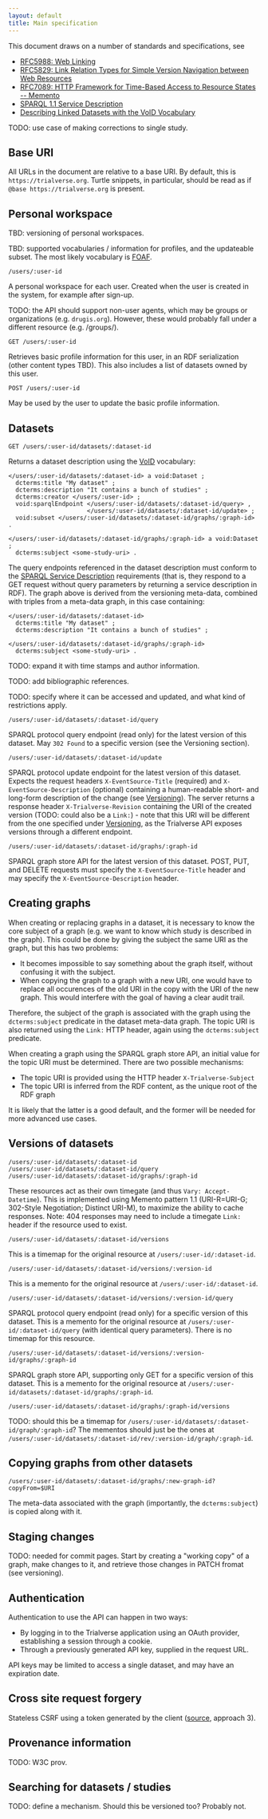 ```yaml
---
layout: default
title: Main specification
---
```


This document draws on a number of standards and specifications, see

 - [RFC5988: Web Linking](http://tools.ietf.org/html/rfc5988)
 - [RFC5829: Link Relation Types for Simple Version Navigation between Web Resources](http://tools.ietf.org/html/rfc5829)
 - [RFC7089: HTTP Framework for Time-Based Access to Resource States -- Memento](http://www.mementoweb.org/guide/rfc/)
 - [SPARQL 1.1 Service Description](http://www.w3.org/TR/sparql11-service-description/)
 - [Describing Linked Datasets with the VoID Vocabulary](http://www.w3.org/TR/void/)

TODO: use case of making corrections to single study.

Base URI
--------

All URLs in the document are relative to a base URI. By default, this is `https://trialverse.org`.
Turtle snippets, in particular, should be read as if `@base https://trialverse.org` is present.

Personal workspace
------------------

TBD: versioning of personal workspaces.

TBD: supported vocabularies / information for profiles, and the updateable subset.
The most likely vocabulary is [FOAF](http://xmlns.com/foaf/spec/).

```
/users/:user-id
```

A personal workspace for each user.
Created when the user is created in the system, for example after sign-up.

TODO: the API should support non-user agents, which may be groups or organizations (e.g. `drugis.org`).
However, these would probably fall under a different resource (e.g. /groups/).

```
GET /users/:user-id
```

Retrieves basic profile information for this user, in an RDF serialization (other content types TBD).
This also includes a list of datasets owned by this user.

```
POST /users/:user-id
```

May be used by the user to update the basic profile information.


Datasets
--------

```
GET /users/:user-id/datasets/:dataset-id
```

Returns a dataset description using the [VoID](http://www.w3.org/TR/2011/NOTE-void-20110303/) vocabulary:

```
</users/:user-id/datasets/:dataset-id> a void:Dataset ;
  dcterms:title "My dataset" ;
  dcterms:description "It contains a bunch of studies" ;
  dcterms:creator </users/:user-id> ;
  void:sparqlEndpoint </users/:user-id/datasets/:dataset-id/query> ,
                      </users/:user-id/datasets/:dataset-id/update> ;
  void:subset </users/:user-id/datasets/:dataset-id/graphs/:graph-id> .

</users/:user-id/datasets/:dataset-id/graphs/:graph-id> a void:Dataset ;
  dcterms:subject <some-study-uri> .
```

The query endpoints referenced in the dataset description must conform to the [SPARQL Service Description](http://www.w3.org/TR/sparql11-service-description/) requirements (that is, they respond to a GET request without query parameters by returning a service description in RDF).
The graph above is derived from the versioning meta-data, combined with triples from a meta-data graph, in this case containing:

```
</users/:user-id/datasets/:dataset-id>
  dcterms:title "My dataset" ;
  dcterms:description "It contains a bunch of studies" ;

</users/:user-id/datasets/:dataset-id/graphs/:graph-id>
  dcterms:subject <some-study-uri> .
```

TODO: expand it with time stamps and author information.

TODO: add bibliographic references.

TODO: specify where it can be accessed and updated, and what kind of restrictions apply.

```
/users/:user-id/datasets/:dataset-id/query
```

SPARQL protocol query endpoint (read only) for the latest version of this dataset. May `302 Found` to a specific version (see the Versioning section).

```
/users/:user-id/datasets/:dataset-id/update
```

SPARQL protocol update endpoint for the latest version of this dataset.
Expects the request headers `X-EventSource-Title` (required) and `X-EventSource-Description` (optional) containing a human-readable short- and long-form description of the change (see [Versioning](versioning.html)).
The server returns a response header `X-Trialverse-Revision` containing the URI of the created version (TODO: could also be a `Link:`) - note that this URI will be different from the one specified under [Versioning](versioning.html), as the Trialverse API exposes versions through a different endpoint.

```
/users/:user-id/datasets/:dataset-id/graphs/:graph-id
```

SPARQL graph store API for the latest version of this dataset.
POST, PUT, and DELETE requests must specify the `X-EventSource-Title` header and may specify the `X-EventSource-Description` header.


Creating graphs
---------------

When creating or replacing graphs in a dataset, it is necessary to know the core subject of a graph (e.g. we want to know which study is described in the graph).
This could be done by giving the subject the same URI as the graph, but this has two problems:

 - It becomes impossible to say something about the graph itself, without confusing it with the subject.
 - When copying the graph to a graph with a new URI, one would have to replace all occurences of the old URI in the copy with the URI of the new graph. This would interfere with the goal of having a clear audit trail.

Therefore, the subject of the graph is associated with the graph using the `dcterms:subject` predicate in the dataset meta-data graph.
The topic URI is also returned using the `Link:` HTTP header, again using the `dcterms:subject` predicate.

When creating a graph using the SPARQL graph store API, an initial value for the topic URI must be determined. There are two possible mechanisms:

 - The topic URI is provided using the HTTP header `X-Trialverse-Subject`
 - The topic URI is inferred from the RDF content, as the unique root of the RDF graph

It is likely that the latter is a good default, and the former will be needed for more advanced use cases.

Versions of datasets
--------------------

```
/users/:user-id/datasets/:dataset-id
/users/:user-id/datasets/:dataset-id/query
/users/:user-id/datasets/:dataset-id/graphs/:graph-id
```

These resources act as their own timegate (and thus `Vary: Accept-Datetime`).
This is implemented using Memento pattern 1.1 (URI-R=URI-G; 302-Style Negotiation; Distinct URI-M), to maximize the ability to cache responses.
Note: 404 responses may need to include a timegate `Link:` header if the resource used to exist.


```
/users/:user-id/datasets/:dataset-id/versions
```

This is a timemap for the original resource at `/users/:user-id/:dataset-id`.

```
/users/:user-id/datasets/:dataset-id/versions/:version-id
```

This is a memento for the original resource at `/users/:user-id/:dataset-id`.

```
/users/:user-id/datasets/:dataset-id/versions/:version-id/query
```

SPARQL protocol query endpoint (read only) for a specific version of this dataset.
This is a memento for the original resource at `/users/:user-id/:dataset-id/query` (with identical query parameters).
There is no timemap for this resource.

```
/users/:user-id/datasets/:dataset-id/versions/:version-id/graphs/:graph-id
```

SPARQL graph store API, supporting only GET for a specific version of this dataset.
This is a memento for the original resource at `/users/:user-id/datasets/:dataset-id/graphs/:graph-id`.

```
/users/:user-id/datasets/:dataset-id/graphs/:graph-id/versions
```

TODO: should this be a timemap for `/users/:user-id/datasets/:dataset-id/graph/:graph-id`?
The mementos should just be the ones at `/users/:user-id/datasets/:dataset-id/rev/:version-id/graph/:graph-id`.

Copying graphs from other datasets
----------------------------------

```
/users/:user-id/datasets/:dataset-id/graphs/:new-graph-id?copyFrom=$URI
```

The meta-data associated with the graph (importantly, the `dcterms:subject`) is copied along with it.

Staging changes
---------------

TODO: needed for commit pages. Start by creating a "working copy" of a graph, make changes to it, and retrieve those changes in PATCH fromat (see versioning).

Authentication
--------------

Authentication to use the API can happen in two ways:

 - By logging in to the Trialverse application using an OAuth provider, establishing a session through a cookie.
 - Through a previously generated API key, supplied in the request URL.

API keys may be limited to access a single dataset, and may have an expiration date.

Cross site request forgery
--------------------------

Stateless CSRF using a token generated by the client ([source](http://www.javacodegeeks.com/2014/10/stateless-spring-security-part-1-stateless-csrf-protection.html), approach 3).

Provenance information
----------------------

TODO: W3C prov.

Searching for datasets / studies
--------------------------------

TODO: define a mechanism. Should this be versioned too? Probably not.
